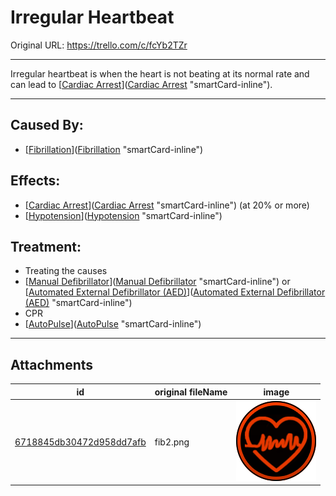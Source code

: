 # Irregular Heartbeat

Original URL: https://trello.com/c/fcYb2TZr

---

Irregular heartbeat is when the heart is not beating at its normal rate and can lead to [[Cardiac Arrest](Cardiac%20Arrest.md)]([Cardiac Arrest](Cardiac%20Arrest.md) "smartCard-inline").

---

## Caused By:

- [[Fibrillation](Fibrillation.md)]([Fibrillation](Fibrillation.md) "smartCard-inline")

## Effects:

- [[Cardiac Arrest](Cardiac%20Arrest.md)]([Cardiac Arrest](Cardiac%20Arrest.md) "smartCard-inline") (at 20% or more)
- [[Hypotension](../Blood/Hypotension.md)]([Hypotension](../Blood/Hypotension.md) "smartCard-inline")

## Treatment:

- Treating the causes
- [[Manual Defibrillator](../Items/Manual%20Defibrillator.md)]([Manual Defibrillator](../Items/Manual%20Defibrillator.md) "smartCard-inline") or [[Automated External Defibrillator (AED)](../Items/Automated%20External%20Defibrillator%20(AED).md)]([Automated External Defibrillator (AED)](../Items/Automated%20External%20Defibrillator%20(AED).md) "smartCard-inline")
- CPR
- [[AutoPulse](../Items/AutoPulse.md)]([AutoPulse](../Items/AutoPulse.md) "smartCard-inline")

---

## Attachments

id | original fileName | image
---|---|---
[6718845db30472d958dd7afb](./Irregular%20Heartbeat%20-%20Attachments/6718845db30472d958dd7afb.png) | fib2.png | ![fib2.png\|200](./Irregular%20Heartbeat%20-%20Attachments/6718845db30472d958dd7afb.png)